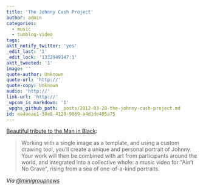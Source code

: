 ```yaml
---
title: 'The Johnny Cash Project'
author: admin
categories:
  - music
  - tumblog-video
tags: 
aktt_notify_twitter: 'yes'
_edit_last: '1'
_edit_lock: '1332949147:1'
aktt_tweeted: '1'
image: ''
quote-author: Unknown
quote-url: 'http://'
quote-copy: Unknown
audio: 'http://'
link-url: 'http://'
_wpcom_is_markdown: '1'
_wpghs_github_path: _posts/2012-03-28-the-johnny-cash-project.md
id: ea4aeae1-38e8-4120-9869-a4d1de405a75
---
```

<p><a href="http://www.thejohnnycashproject.com/#/explore/TopRated">Beautiful tribute to the Man in Black</a>:</p>
<blockquote><p>
  Working with a single image as a template, and using a custom drawing tool, you’ll create a unique and personal portrait of Johnny. Your work will then be combined with art from participants around the world, and integrated into a collective whole: a music video for "Ain’t No Grave", rising from a sea of one-of-a-kind portraits.
</p></blockquote>
<p><em>Via <a href="https://twitter.com/minigroupnews/status/185026273234522112">@minigroupnews</a></em></p>
